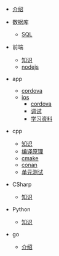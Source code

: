 * [介绍](README.md)

* 数据库
  * [SQL](db/sql.md)
* 前端
  * [知识](fe/kb.md)
  * [nodejs](fe/nodejs.md)
* app
  * [cordova](app/cordova.md)
  * [ios](app/ios/SUMMARY.md)
      * [cordova](app/ios/cordova.md)
      * [调试](app/ios/debug.md)
      * [学习资料](app/ios/study.md)
* cpp
  * [知识](cpp/kb.md)
  * [编译原理](cpp/compile.md)
  * [cmake](cpp/cmake.md)
  * [conan](cpp/conan.md)
  * [单元测试](cpp/ut.md)
* CSharp
  * [知识](csharp/kb.md)
* Python
  * [知识](python/kb.md)
* go
  * [介绍](go/README.md)
